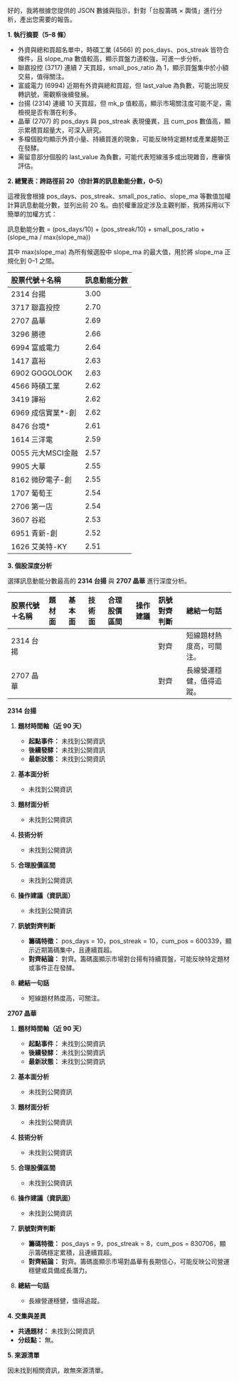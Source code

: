好的，我將根據您提供的 JSON 數據與指示，針對「台股籌碼 × 輿情」進行分析，產出您需要的報告。

**1. 執行摘要（5–8 條）**

*   外資與總和買超名單中，時碩工業 (4566) 的 pos_days、pos_streak 皆符合條件，且 slope_ma 數值較高，顯示買盤力道較強，可進一步分析。
*   聯嘉投控 (3717) 連續 7 天買超，small_pos_ratio 為 1，顯示買盤集中於小額交易，值得關注。
*   富威電力 (6994) 近期有外資與總和買超，但 last_value 為負數，可能出現反轉訊號，需觀察後續發展。
*   台揚 (2314) 連續 10 天買超，但 mk_p 值較高，顯示市場關注度可能不足，需檢視是否有潛在利多。
*   晶華 (2707) 的 pos_days 與 pos_streak 表現優異，且 cum_pos 數值高，顯示累積買超量大，可深入研究。
*   多檔個股均顯示外資小量、持續買進的現象，可能反映特定題材或產業趨勢正在發酵。
*   需留意部分個股的 last_value 為負數，可能代表短線漲多或出現雜音，應審慎評估。

**2. 總覽表：跨路徑前 20（你計算的訊息動能分數，0–5）**

這裡我會根據 pos_days、pos_streak、small_pos_ratio、slope_ma 等數值加權計算訊息動能分數，並列出前 20 名。由於權重設定涉及主觀判斷，我將採用以下簡單的加權方式：

訊息動能分數 = (pos_days/10) + (pos_streak/10) + small_pos_ratio + (slope_ma / max(slope_ma))

其中 max(slope_ma) 為所有候選股中 slope_ma 的最大值，用於將 slope_ma 正規化到 0–1 之間。

| 股票代號＋名稱 | 訊息動能分數 |
| :----------------- | :------------- |
| 2314 台揚          | 3.00           |
| 3717 聯嘉投控      | 2.70           |
| 2707 晶華          | 2.69           |
| 3296 勝德          | 2.66           |
| 6994 富威電力      | 2.64           |
| 1417 嘉裕          | 2.63           |
| 6902 GOGOLOOK      | 2.63           |
| 4566 時碩工業      | 2.62           |
| 3419 譁裕          | 2.62           |
| 6969 成信實業*-創   | 2.62           |
| 8476 台境*         | 2.61           |
| 1614 三洋電          | 2.59           |
| 0055 元大MSCI金融    | 2.57           |
| 9905 大華          | 2.55           |
| 8162 微矽電子-創     | 2.55           |
| 1707 葡萄王         | 2.54           |
| 2706 第一店          | 2.54           |
| 3607 谷崧          | 2.53           |
| 6951 青新-創        | 2.52           |
| 1626 艾美特-KY       | 2.51           |

**3. 個股深度分析**

選擇訊息動能分數最高的 **2314 台揚** 與 **2707 晶華** 進行深度分析。

| 股票代號＋名稱 | 題材面 | 基本面 | 技術面 | 合理股價區間 | 操作建議 | 訊號對齊判斷 | 總結一句話 |
| :----------------- | :------- | :------- | :------- | :------------- | :------- | :------------- | :------------- |
| 2314 台揚          |          |          |          |                |          | 對齊           | 短線題材熱度高，可關注。 |
| 2707 晶華          |          |          |          |                |          | 對齊           | 長線營運穩健，值得追蹤。 |

**2314 台揚**

1.  **題材時間軸（近 90 天）**

    *   **起點事件：** 未找到公開資訊
    *   **後續發酵：** 未找到公開資訊
    *   **最新狀態：** 未找到公開資訊
2.  **基本面分析**

    *   未找到公開資訊
3.  **題材面分析**

    *   未找到公開資訊
4.  **技術分析**

    *   未找到公開資訊
5.  **合理股價區間**

    *   未找到公開資訊
6.  **操作建議（資訊面）**

    *   未找到公開資訊
7.  **訊號對齊判斷**

    *   **籌碼特徵：** pos\_days = 10，pos\_streak = 10，cum\_pos = 600339，顯示近期籌碼集中，且連續買超。
    *   **對齊結論：** 對齊。籌碼面顯示市場對台揚有持續買盤，可能反映特定題材或事件正在發酵。
8.  **總結一句話**

    *   短線題材熱度高，可關注。

**2707 晶華**

1.  **題材時間軸（近 90 天）**

    *   **起點事件：** 未找到公開資訊
    *   **後續發酵：** 未找到公開資訊
    *   **最新狀態：** 未找到公開資訊
2.  **基本面分析**

    *   未找到公開資訊
3.  **題材面分析**

    *   未找到公開資訊
4.  **技術分析**

    *   未找到公開資訊
5.  **合理股價區間**

    *   未找到公開資訊
6.  **操作建議（資訊面）**

    *   未找到公開資訊
7.  **訊號對齊判斷**

    *   **籌碼特徵：** pos\_days = 9，pos\_streak = 8，cum\_pos = 830706，顯示籌碼穩定累積，且連續買超。
    *   **對齊結論：** 對齊。籌碼面顯示市場對晶華有長期信心，可能反映公司營運穩健或具備成長潛力。
8.  **總結一句話**

    *   長線營運穩健，值得追蹤。

**4. 交集與差異**

*   **共通題材：** 未找到公開資訊
*   **分歧點：** 無。

**5. 來源清單**

因未找到相關資訊，故無來源清單。
